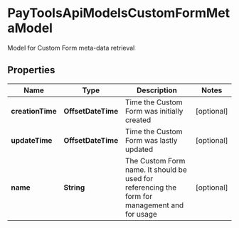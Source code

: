 

# PayToolsApiModelsCustomFormMetaModel

Model for Custom Form meta-data retrieval

## Properties

| Name | Type | Description | Notes |
|------------ | ------------- | ------------- | -------------|
|**creationTime** | **OffsetDateTime** | Time the Custom Form was initially created |  [optional] |
|**updateTime** | **OffsetDateTime** | Time the Custom Form was lastly updated |  [optional] |
|**name** | **String** | The Custom Form name. It should be used for referencing the form for management and for usage |  [optional] |



